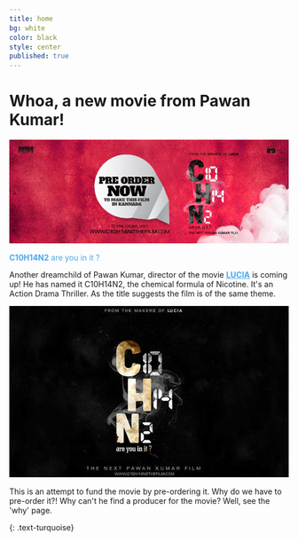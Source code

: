 ```yaml
---
title: home
bg: white
color: black
style: center
published: true
---
```


# **Whoa, a new movie from Pawan Kumar!**

![c10h14n2 pre order](/img/c10h14n2-red.jpg)



<p style="color:#49a7e9"><strong>C10H14N2</strong> are you in it ?</p>




Another dreamchild of Pawan Kumar, director of the movie <a style="color:#49a7e9" href="http://muvi.es/w3254/312452" target="_blank"><b>LUCIA</b></a> is coming up! He has named it C10H14N2, the chemical formula of Nicotine. It's an Action Drama Thriller. As the title suggests the film is of the same theme.


![c10h14n2 poster](/img/C10H14N2-large-web2.jpg)

This is an attempt to fund the movie by pre-ordering it. Why do we have to pre-order it?! Why can't he find a producer for the movie? Well, see the 'why' page.
<a href="https://c10h14n2movie.com" target="_blank"><span id="forkongithub"></span></a>

{: .text-turquoise}
